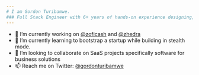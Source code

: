 ```yaml
---
# I am Gordon Turibamwe.
### Full Stack Engineer with 6+ years of hands-on experience designing, developing, and implementing mobile, desktop, web applications and solutions using a range of technologies and programming languages. Well versed in Ui/Ux design & development, databases, mobile, desktop and web development.
---
```

- 🔭 I’m currently working on [@zoficash](https://github.com/zoficash) and [@zhedra](https://github.com/Zhedra4Business)
- 🌱 I’m currently learning to bootstrap a startup while building in stealth mode.
- 👯 I’m looking to collaborate on SaaS projects specifically software for business solutions
- 📫 Reach me on Twitter: [@gordonturibamwe](https://twitter.com/gordonturibamwe)
